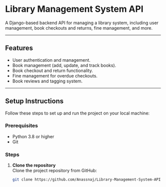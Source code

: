 # Library Management System API

A Django-based backend API for managing a library system, including user management, book checkouts and returns, fine management, and more.

---

## Features

- User authentication and management.
- Book management (add, update, and track books).
- Book checkout and return functionality.
- Fine management for overdue checkouts.
- Book reviews and tagging system.

---

## Setup Instructions

Follow these steps to set up and run the project on your local machine:

### Prerequisites
- Python 3.8 or higher
- Git

### Steps

1. **Clone the repository**  
   Clone the project repository from GitHub:
   ```bash
   git clone https://github.com/Anassnaj/Library-Management-System-API.git
